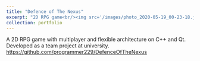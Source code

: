```yaml
---
title: "Defence of The Nexus"
excerpt: "2D RPG game<br/><img src='/images/photo_2020-05-19_00-23-18.jpg'> A 2D RPG game with multiplayer and flexible architecture on C++ and Qt. Developed as a team project at university. https://github.com/programmer229/DefenceOfTheNexus"
collection: portfolio
---
```


A 2D RPG game with multiplayer and flexible architecture on C++ and Qt. Developed as a team project at university. https://github.com/programmer229/DefenceOfTheNexus